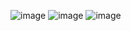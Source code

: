 ![image](https://github.com/user-attachments/assets/93d3bc3e-1fac-481f-a4fc-1506e36344f6)
![image](https://github.com/user-attachments/assets/2dc87538-4008-439a-9601-14fcf3c98f93)
![image](https://github.com/user-attachments/assets/c7054ccc-a596-4769-b389-d6dbff48641c)
